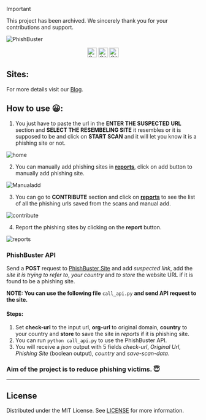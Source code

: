 > [!Important]  
> This project has been archived. We sincerely thank you for your contributions and support.
>

![PhishBuster](https://user-images.githubusercontent.com/62838631/125227704-042d3780-e2f1-11eb-8f09-90ecd521f617.png)
<div align='center'>
<a href="https://www.codefactor.io/repository/github/nayanm9/phishbuster"><img src="https://www.codefactor.io/repository/github/nayanm9/phishbuster/badge" alt="CodeFactor" height="25"/></a>
<img src="https://img.shields.io/github/languages/code-size/VFXGamer/PhishBuster?style=for-the-badge" alt="GitHub code size in bytes" height="25"/></a>
<img src="https://img.shields.io/github/contributors/VFXGamer/PhishBuster?style=for-the-badge" alt="GitHub contributors" height="25"/></a>
<!--
<a href="https://deepsource.io/gh/VFXGamer/PhishBuster/?ref=repository-badge"><img src="https://deepsource.io/gh/VFXGamer/PhishBuster.svg/?label=active+issues&show_trend=true" alt="DeepSource" height="25"/></a>
-->
</div>

## Sites:
For more details visit our [Blog](http://blog.cybervfx.tech/2021/06/phishbuster.html).<br>


## How to use 😀:

1. You just have to paste the url in the **ENTER THE SUSPECTED URL** section and **SELECT THE RESEMBELING SITE** it resembles or it is supposed to be and click on **START SCAN** and it will let you know it is a phishing site or not.

![home](https://user-images.githubusercontent.com/62838631/135703689-ff5cc34a-da02-42b7-8962-bce8abd1db49.jpg)

2. You can manually add phishing sites in [**reports**], click on add button to manually add phishing site.

![Manualadd](https://user-images.githubusercontent.com/62838631/135703691-d20235cc-cf45-4c92-bd1b-03fcf70d39ff.jpg)

3. You can go to **CONTRIBUTE** section and click on [**reports**] to see the list of all the phishing urls saved from the scans and manual add.

![contribute](https://user-images.githubusercontent.com/62838631/120368102-4b59fd00-c32f-11eb-978f-8dbffde01b61.png)

4. Report the phishing sites by clicking on the **report** button.

![reports](https://user-images.githubusercontent.com/62838631/135703692-0698eaa8-4903-4946-87c4-870e3b960f0f.jpg)

### PhishBuster API
Send a **POST** request to [PhishBuster Site](https://phishbuster-web.herokuapp.com/api/) and add *suspected link*, add the *site it is trying to refer to*, *your country* and *to store* the website URL if it is found to be a phishing site.<br>

**NOTE: You can use the following file** `call_api.py` **and send API request to the site.**

#### Steps:
1. Set **check-url** to the input url, **org-url** to original domain, **country** to your country and **store** to save the site in *reports* if it is phishing site.
2. You can run `python call_api.py` to use the PhishBuster API.
3. You will receive a *json* output with 5 fields *check-url*, *Original Url*, *Phishing Site* (boolean output), *country* and *save-scan-data*.

### Aim of the project is to reduce phishing victims. 😇
---
## License

Distributed under the MIT License. See [LICENSE](/LICENSE) for more information.

[**reports**]: https://phishbuster-web.herokuapp.com/reports
